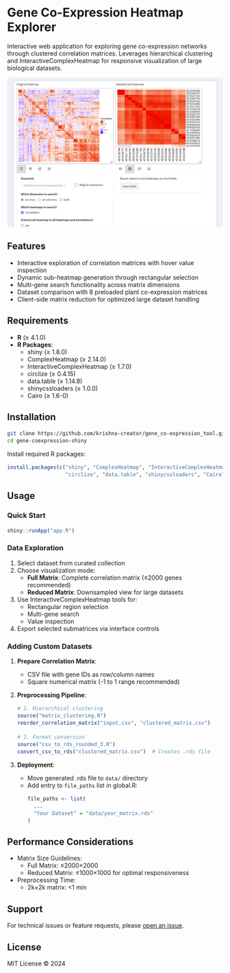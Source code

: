 # Gene Co-Expression Heatmap Explorer

Interactive web application for exploring gene co-expression networks through clustered correlation matrices. Leverages hierarchical clustering and InteractiveComplexHeatmap for responsive visualization of large biological datasets.

![Demo Preview](www/hero.png)

## Features
- Interactive exploration of correlation matrices with hover value inspection
- Dynamic sub-heatmap generation through rectangular selection
- Multi-gene search functionality across matrix dimensions
- Dataset comparison with 8 preloaded plant co-expression matrices
- Client-side matrix reduction for optimized large dataset handling

## Requirements
- **R** (≥ 4.1.0)
- **R Packages**:
  - shiny (≥ 1.8.0)
  - ComplexHeatmap (≥ 2.14.0)
  - InteractiveComplexHeatmap (≥ 1.7.0)
  - circlize (≥ 0.4.15)
  - data.table (≥ 1.14.8)
  - shinycssloaders (≥ 1.0.0)
  - Cairo (≥ 1.6-0)

## Installation
```bash
git clone https://github.com/krishna-creator/gene_co-expression_tool.git
cd gene-coexpression-shiny
```

Install required R packages:
```r
install.packages(c("shiny", "ComplexHeatmap", "InteractiveComplexHeatmap", 
                   "circlize", "data.table", "shinycssloaders", "Cairo"))
```

## Usage

### Quick Start
```r
shiny::runApp("app.R")
```

### Data Exploration
1. Select dataset from curated collection
2. Choose visualization mode:
   - **Full Matrix**: Complete correlation matrix (≤2000 genes recommended)
   - **Reduced Matrix**: Downsampled view for large datasets
3. Use InteractiveComplexHeatmap tools for:
   - Rectangular region selection
   - Multi-gene search
   - Value inspection
4. Export selected submatrices via interface controls

### Adding Custom Datasets
1. **Prepare Correlation Matrix**:
   - CSV file with gene IDs as row/column names
   - Square numerical matrix (-1 to 1 range recommended)

2. **Preprocessing Pipeline**:
   ```r
   # 1. Hierarchical clustering
   source("matrix_clustering.R")
   reorder_correlation_matrix("input.csv", "clustered_matrix.csv")
   
   # 2. Format conversion
   source("csv_to_rds_rounded_3.R")
   convert_csv_to_rds("clustered_matrix.csv")  # Creates .rds file
   ```

3. **Deployment**:
   - Move generated .rds file to `data/` directory
   - Add entry to `file_paths` list in global.R:
     ```r
     file_paths <- list(
       ...
       "Your Dataset" = "data/your_matrix.rds"
     )
     ```

## Performance Considerations
- Matrix Size Guidelines:
  - Full Matrix: ≤2000×2000 
  - Reduced Matrix: ≤1000×1000 for optimal responsiveness
- Preprocessing Time:
  - 2k×2k matrix: <1 min

## Support
For technical issues or feature requests, please [open an issue](https://github.com/krishna-creator/gene_co-expression_tool/issues).  
<!--When using this tool in publications, please cite:
[comment]: <>(> **InteractiveComplexHeatmap**: Gu, Z. (2022) Bioinformatics.) -->

## License
MIT License © 2024
